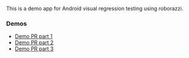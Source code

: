 This is a demo app for Android visual regression testing using roborazzi.

### Demos
- [Demo PR part 1](https://github.com/takumi-saito/VrtSampleApp/pull/2)
- [Demo PR part 2](https://github.com/takumi-saito/VrtSampleApp/pull/16)
- [Demo PR part 3]([https://github.com/takumi-saito/VrtSampleApp/pull/16](https://github.com/takumi-saito/VrtSampleApp/pull/17))
